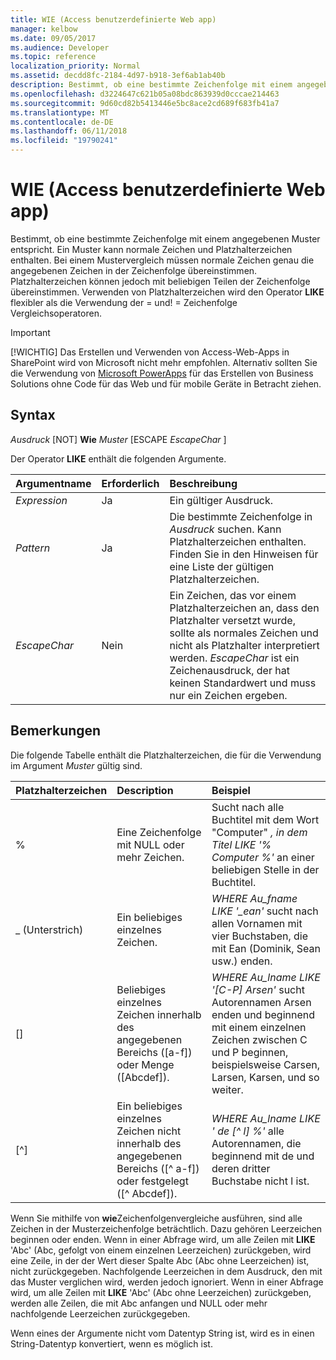 ```yaml
---
title: WIE (Access benutzerdefinierte Web app)
manager: kelbow
ms.date: 09/05/2017
ms.audience: Developer
ms.topic: reference
localization_priority: Normal
ms.assetid: decdd8fc-2184-4d97-b918-3ef6ab1ab40b
description: Bestimmt, ob eine bestimmte Zeichenfolge mit einem angegebenen Muster entspricht. Ein Muster kann normale Zeichen und Platzhalterzeichen enthalten. Bei einem Mustervergleich müssen normale Zeichen genau die angegebenen Zeichen in der Zeichenfolge übereinstimmen. Platzhalterzeichen können jedoch mit beliebigen Teilen der Zeichenfolge übereinstimmen. Verwenden von Platzhalterzeichen wird den LIKE-Operator flexibler als die Verwendung der = und! = Zeichenfolge Vergleichsoperatoren.
ms.openlocfilehash: d3224647c621b05a08bdc863939d0cccae214463
ms.sourcegitcommit: 9d60cd82b5413446e5bc8ace2cd689f683fb41a7
ms.translationtype: MT
ms.contentlocale: de-DE
ms.lasthandoff: 06/11/2018
ms.locfileid: "19790241"
---
```

# <a name="like-access-custom-web-app"></a>WIE (Access benutzerdefinierte Web app)

Bestimmt, ob eine bestimmte Zeichenfolge mit einem angegebenen Muster entspricht. Ein Muster kann normale Zeichen und Platzhalterzeichen enthalten. Bei einem Mustervergleich müssen normale Zeichen genau die angegebenen Zeichen in der Zeichenfolge übereinstimmen. Platzhalterzeichen können jedoch mit beliebigen Teilen der Zeichenfolge übereinstimmen. Verwenden von Platzhalterzeichen wird den Operator **LIKE** flexibler als die Verwendung der = und! = Zeichenfolge Vergleichsoperatoren. 
  
> [!IMPORTANT]
> [!WICHTIG] Das Erstellen und Verwenden von Access-Web-Apps in SharePoint wird von Microsoft nicht mehr empfohlen. Alternativ sollten Sie die Verwendung von [Microsoft PowerApps](https://powerapps.microsoft.com/en-us/) für das Erstellen von Business Solutions ohne Code für das Web und für mobile Geräte in Betracht ziehen. 
  
## <a name="syntax"></a>Syntax

 *Ausdruck*  [NOT] **Wie** *Muster*  [ESCAPE *EscapeChar* ] 
  
Der Operator **LIKE** enthält die folgenden Argumente. 
  
|**Argumentname**|**Erforderlich**|**Beschreibung**|
|:-----|:-----|:-----|
| *Expression*  <br/> |Ja  <br/> |Ein gültiger Ausdruck.  <br/> |
| *Pattern*  <br/> |Ja  <br/> |Die bestimmte Zeichenfolge in *Ausdruck* suchen. Kann Platzhalterzeichen enthalten. Finden Sie in den Hinweisen für eine Liste der gültigen Platzhalterzeichen.  <br/> |
| *EscapeChar*  <br/> |Nein  <br/> |Ein Zeichen, das vor einem Platzhalterzeichen an, dass den Platzhalter versetzt wurde, sollte als normales Zeichen und nicht als Platzhalter interpretiert werden.  *EscapeChar* ist ein Zeichenausdruck, der hat keinen Standardwert und muss nur ein Zeichen ergeben.  <br/> |
   
## <a name="remarks"></a>Bemerkungen

Die folgende Tabelle enthält die Platzhalterzeichen, die für die Verwendung im Argument *Muster* gültig sind. 
  
|**Platzhalterzeichen**|**Description**|**Beispiel**|
|:-----|:-----|:-----|
|%  <br/> |Eine Zeichenfolge mit NULL oder mehr Zeichen.  <br/> | Sucht nach alle Buchtitel mit dem Wort "Computer" *, in dem Titel LIKE '% Computer %'* an einer beliebigen Stelle in der Buchtitel.  <br/> |
|_ (Unterstrich)  <br/> |Ein beliebiges einzelnes Zeichen.  <br/> | *WHERE Au_fname LIKE '_ean'* sucht nach allen Vornamen mit vier Buchstaben, die mit Ean (Dominik, Sean usw.) enden.  <br/> |
|[]  <br/> |Beliebiges einzelnes Zeichen innerhalb des angegebenen Bereichs ([a-f]) oder Menge ([Abcdef]).  <br/> | *WHERE Au_lname LIKE '[C-P] Arsen'* sucht Autorennamen Arsen enden und beginnend mit einem einzelnen Zeichen zwischen C und P beginnen, beispielsweise Carsen, Larsen, Karsen, und so weiter.  <br/> |
|[^]  <br/> |Ein beliebiges einzelnes Zeichen nicht innerhalb des angegebenen Bereichs ([^ a-f]) oder festgelegt ([^ Abcdef]).  <br/> | *WHERE Au_lname LIKE ' de [^ l] %'* alle Autorennamen, die beginnend mit de und deren dritter Buchstabe nicht l ist.  <br/> |
   
Wenn Sie mithilfe von **wie**Zeichenfolgenvergleiche ausführen, sind alle Zeichen in der Musterzeichenfolge beträchtlich. Dazu gehören Leerzeichen beginnen oder enden. Wenn in einer Abfrage wird, um alle Zeilen mit **LIKE** 'Abc' (Abc, gefolgt von einem einzelnen Leerzeichen) zurückgeben, wird eine Zeile, in der der Wert dieser Spalte Abc (Abc ohne Leerzeichen) ist, nicht zurückgegeben. Nachfolgende Leerzeichen in dem Ausdruck, den mit das Muster verglichen wird, werden jedoch ignoriert. Wenn in einer Abfrage wird, um alle Zeilen mit **LIKE** 'Abc' (Abc ohne Leerzeichen) zurückgeben, werden alle Zeilen, die mit Abc anfangen und NULL oder mehr nachfolgende Leerzeichen zurückgegeben. 
  
Wenn eines der Argumente nicht vom Datentyp String ist, wird es in einen String-Datentyp konvertiert, wenn es möglich ist.
  

